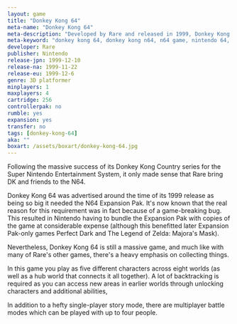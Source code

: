```yaml
---
layout: game
title: "Donkey Kong 64"
meta-name: "Donkey Kong 64"
meta-description: "Developed by Rare and released in 1999, Donkey Kong 64 is a 3D platforming game for the Nintendo 64."
meta-keyword: "donkey kong 64, donkey kong n64, n64 game, nintendo 64, rare"
developer: Rare
publisher: Nintendo
release-jpn: 1999-12-10
release-na: 1999-11-22
release-eu: 1999-12-6
genre: 3D platformer
minplayers: 1
maxplayers: 4
cartridge: 256
controllerpak: no
rumble: yes
expansion: yes
transfer: no
tags: [donkey-kong-64]
aka: ""
boxart: /assets/boxart/donkey-kong-64.jpg
---
```


Following the massive success of its Donkey Kong Country series for the Super Nintendo Entertainment System, it only made sense that Rare bring DK and friends to the N64.

Donkey Kong 64 was advertised around the time of its 1999 release as being so big it needed the N64 Expansion Pak. It's now known that the real reason for this requirement was in fact because of a game-breaking bug. This resulted in Nintendo having to bundle the Expansion Pak with copies of the game at considerable expense (although this benefitted later Expansion Pak-only games Perfect Dark and The Legend of Zelda: Majora's Mask).

Nevertheless, Donkey Kong 64 is still a massive game, and much like with many of Rare's other games, there's a heavy emphasis on collecting things.

In this game you play as five different characters across eight worlds (as well as a hub world that connects it all together). A lot of backtracking is required as you can access new areas in earlier worlds through unlocking characters and additional abilities,

In addition to a hefty single-player story mode, there are multiplayer battle modes which can be played with up to four people.
